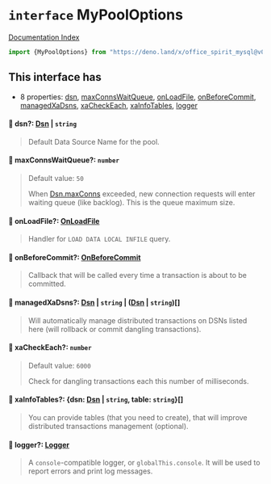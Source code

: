 # `interface` MyPoolOptions

[Documentation Index](../README.md)

```ts
import {MyPoolOptions} from "https://deno.land/x/office_spirit_mysql@v0.19.11/mod.ts"
```

## This interface has

- 8 properties:
[dsn](#-dsn-dsn--string),
[maxConnsWaitQueue](#-maxconnswaitqueue-number),
[onLoadFile](#-onloadfile-onloadfile),
[onBeforeCommit](#-onbeforecommit-onbeforecommit),
[managedXaDsns](#-managedxadsns-dsn--string--dsn--string),
[xaCheckEach](#-xacheckeach-number),
[xaInfoTables](#-xainfotables-dsn-dsn--string-table-string),
[logger](#-logger-logger)


#### 📄 dsn?: [Dsn](../class.Dsn/README.md) | `string`

> Default Data Source Name for the pool.



#### 📄 maxConnsWaitQueue?: `number`

> Default value: `50`
> 
> When [Dsn.maxConns](../class.Dsn/README.md#-accessor-maxconns-number) exceeded, new connection requests will enter waiting queue (like backlog). This is the queue maximum size.



#### 📄 onLoadFile?: [OnLoadFile](../type.OnLoadFile/README.md)

> Handler for `LOAD DATA LOCAL INFILE` query.



#### 📄 onBeforeCommit?: [OnBeforeCommit](../type.OnBeforeCommit/README.md)

> Callback that will be called every time a transaction is about to be committed.



#### 📄 managedXaDsns?: [Dsn](../class.Dsn/README.md) | `string` | ([Dsn](../class.Dsn/README.md) | `string`)\[]

> Will automatically manage distributed transactions on DSNs listed here (will rollback or commit dangling transactions).



#### 📄 xaCheckEach?: `number`

> Default value: `6000`
> 
> Check for dangling transactions each this number of milliseconds.



#### 📄 xaInfoTables?: \{dsn: [Dsn](../class.Dsn/README.md) | `string`, table: `string`}\[]

> You can provide tables (that you need to create), that will improve distributed transactions management (optional).



#### 📄 logger?: [Logger](../interface.Logger/README.md)

> A `console`-compatible logger, or `globalThis.console`. It will be used to report errors and print log messages.




